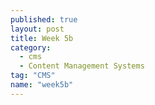 ```yaml
---
published: true
layout: post
title: Week 5b
category: 
  - cms
  - Content Management Systems
tag: "CMS"
name: "week5b"
---
```

